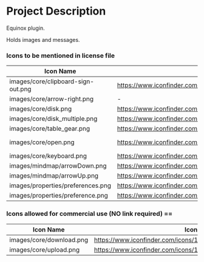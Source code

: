 # Project Description

Equinox plugin. 

Holds images and messages.

### Icons to be mentioned in license file 

| Icon Name | Icon Source URL | Copyright URL | Usage |
| ------------- | ------------- | ------------- | ------------- |
| images/core/clipboard-sign-out.png  | https://www.iconfinder.com/icons/25957/clipboard_copy_cut_icon#size=16  | http://p.yusukekamiyamane.com/ | core |
| images/core/arrow-right.png | - | http://www.doublejdesign.co.uk | Core
| images/core/disk.png | https://www.iconfinder.com/icons/5276/disk_download_floppy_save_icon#size=16 | http://www.famfamfam.com/lab/icons/silk/ | core |
| images/core/disk_multiple.png | https://www.iconfinder.com/icons/5277/disk_multiple_save_icon#size=16 | http://www.famfamfam.com/lab/icons/silk/ | core |
| images/core/table_gear.png | https://www.iconfinder.com/icons/5802/gear_table_icon#size=16 | http://www.famfamfam.com/lab/icons/silk/ | core |
| images/core/open.png | https://www.iconfinder.com/icons/27861/open_icon#size=16 |  http://creativecommons.org/licenses/by-nd/3.0/ | core |
| images/core/keyboard.png | https://www.iconfinder.com/icons/36136/keyboard_icon#size=16 | http://www.fatcow.com/ | core |
| images/mindmap/arrowDown.png | https://www.iconfinder.com/icons/211620/arrow_b_right_icon#size=16 | http://opensource.org/licenses/MIT | mindmap |
| images/mindmap/arrowUp.png | https://www.iconfinder.com/icons/211620/arrow_b_right_icon#size=16 | http://opensource.org/licenses/MIT | mindmap |
| images/properties/preferences.png | https://www.iconfinder.com/icons/105256/application_applications_configuration_contact_control_de_desktop_engineering_gear_gears_generator_machine_mime_preferences_reductor_settings_system_tool_tools_work_icon#size=16 | http://www.aha-soft.com/ | properties |
| images/properties/preference.png | https://www.iconfinder.com/icons/105244/application_applications_configuration_contact_control_desktop_engineering_gear_gears_generator_machine_mime_preferences_reductor_settings_system_tool_tools_work_icon#size=16 | http://www.aha-soft.com/ | properties |

### Icons allowed for commercial use (NO link required) ==

| Icon Name | Icon Source URL | Usage |
| ------------- | ------------- | ------------- |
| images/core/download.png | https://www.iconfinder.com/icons/14411/arrow_down_download_icon#size=16 | core |
| images/core/upload.png | https://www.iconfinder.com/icons/14667/upload_icon#size=16 | core |



